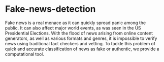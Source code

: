 # Fake-news-detection
Fake news is a real menace as it can quickly spread panic among the public. It can also affect major world events, as was seen in the US Presidential Elections. With the flood of news arising from online content generators, as well as various formats and genres, it is impossible to verify news using traditional fact checkers and vetting. To tackle this problem of quick and accurate classification of news as fake or authentic, we provide a computational tool.
